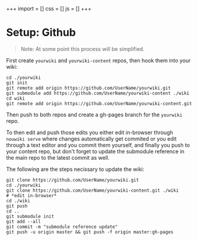 +++
import = []
css = []
js = []
+++

# Setup: Github

> Note: At some point this process will be simplified.

First create `yourwiki` and `yourwiki-content` repos, then hook them into your wiki:

```
cd ./yourwiki
git init
git remote add origin https://github.com/UserName/yourwiki.git
git submodule add https://github.com/UserName/yourwiki-content ./wiki
cd wiki
git remote add origin https://github.com/UserName/yourwiki-content.git
```

Then push to both repos and create a gh-pages branch for the `yourwiki` repo.

To then edit and push those edits you either edit in-browser through `nouwiki serve` where changes automatically get commited or you edit through a text editor and you commit them yourself, and finally you push to your content repo, but don't forget to update the submodule reference in the main repo to the latest commit as well.

The following are the steps necissary to update the wiki:

```
git clone https://github.com/UserName/yourwiki.git
cd ./yourwiki
git clone https://github.com/UserName/yourwiki-content.git ./wiki
# *edit in-browser*
cd ./wiki
git push
cd ..
git submodule init
git add --all
git commit -m "submodule reference update"
git push -u origin master && git push -f origin master:gh-pages
```